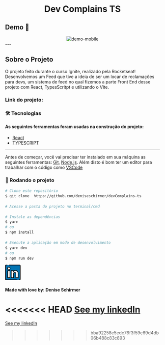 
<h1 style="text-align: center; font-weight: bold;">Dev Complains TS</h1>

 ## Demo 📸

<div align="center">

   <img src="./github/dev-complains.gif" alt="demo-mobile" height="425">

</div> 
 ---

## Sobre o Projeto
O  projeto feito durante o curso Ignite, realizado pela Rocketseat! Desenvolvemos um Feed que tive a ideia de ser um locar de reclamações para devs,
um sistema de feed no qual fizemos a parte Front End desse projeto com React, TypesScritpt e utilizando o Vite.

### Link do projeto: 

### 🛠 Tecnologias
#### As seguintes ferramentas foram usadas na construção do projeto:

- [React](https://pt-br.reactjs.org/)
- [TYPESCRIPT](https://www.typescriptlang.org/docs/)


--- 
Antes de começar, você vai precisar ter instalado em sua máquina as seguintes ferramentas:
[Git](https://git-scm.com), [Node.js](https://nodejs.org/en/).
Além disto é bom ter um editor para trabalhar com o código como [VSCode](https://code.visualstudio.com/)

### 🎲 Rodando o projeto

```bash
# Clone este repositório
$ git clone  https://github.com/deniseschirmer/devComplains-ts

# Acesse a pasta do projeto no terminal/cmd

# Instale as dependências
$ yarn
# ou
$ npm install

# Execute a aplicação em modo de desenvolvimento
$ yarn dev
# ou
$ npm run dev

```



<a href="https://raw.githubusercontent.com/ARTHURPC03/Proffy-FullStack/master/github/linkedin.png">
<img src="https://raw.githubusercontent.com/ARTHURPC03/Proffy-FullStack/master/github/linkedin.png" alt="linkedin" height="50"></a>
<br />

#### Made with love by: Denise Schirmer
<<<<<<< HEAD
[See my linkedIn](https://www.linkedin.com/in/denise-s-lima-schirmer-9702661ba/)
=======
[See my linkedIn](https://www.linkedin.com/in/denise-s-lima-schirmer-9702661ba/)
>>>>>>> bba92258e5edc76f3f59e69d4db06b488c83c893
